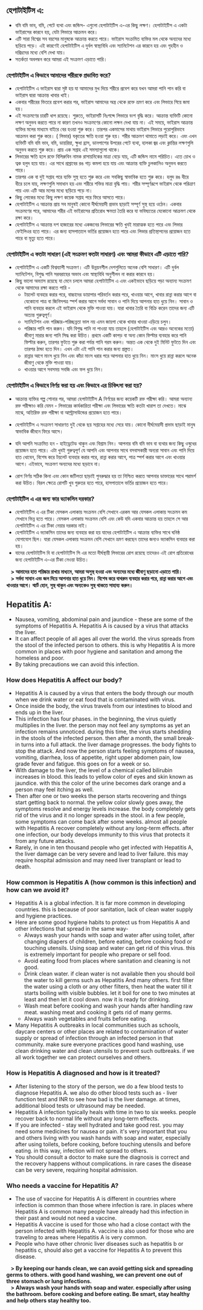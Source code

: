 ## **হেপাটাইটিস এ:**
* বমি বমি ভাব, বমি, পেটে ব্যথা এবং জন্ডিস- এগুলো হেপাটাইটিস এ-এর কিছু লক্ষণ। হেপাটাইটিস এ একটা ভাইরাসের কারনে হয়, যেটা লিভারে আক্রমন করে।
* এটি সারা বিশ্বের সব বয়সের মানুষকে আক্রান্ত করতে পারে। ভাইরাস সংক্রমিত ব্যক্তির মল থেকে অন্যদের মধ্যে ছড়িয়ে পড়ে। এই কারণেই হেপাটাইটিস এ দুর্বল স্বাস্থ্যবিধি এবং স্যানিটেশন  এর কারনে হয় এবং গৃহহীন ও দরিদ্রদের মধ্যে বেশি দেখা যায়।
* সতর্কতা অবলম্বন করে আমরা এই সংক্রমণ এড়াতে পারি।

### **হেপাটাইটিস এ কিভাবে আমাদের শরীরকে প্রভাবিত করে?**
* হেপাটাইটিস এ ভাইরাস দ্বারা সৃষ্ট হয় যা আমাদের মুখ দিয়ে শরীরে প্রবেশ করে যখন আমরা পানি পান করি বা ভাইরাস দ্বারা আক্রান্ত খাবার খাই।
* একবার শরীরের ভিতরে প্রবেশ করার পর, ভাইরাস আমাদের অন্ত্র থেকে রক্তে ভ্রমণ করে এবং লিভারে গিয়ে জমা হয়।
* এই সংক্রমণের চারটি ধাপ রয়েছে। শুরুতে, ভাইরাসটি নিঃশব্দে লিভারে বংশ বৃদ্ধি করে। আক্রান্ত ব্যক্তিটি কোনো লক্ষণ অনুভব করতে পারে না কারণ তখনও সংক্রমণের কোনো লক্ষন দেখা যায় না। এই সময়ে, ভাইরাস আক্রান্ত ব্যক্তির মলের মাধ্যমে বাইরে বের হওয়া শুরু করে। তারপর একমাসের মাথায় ভাইরাস লিভারে পুরোপুরিভাবে আক্রমন করা শুরু করে। ( লিভার) যকৃতের ক্ষতি হওয়া শুরু হয়। শরীর আক্রমণ থামাতে লড়াই করে। এবং এখন ব্যক্তিটি বমি বমি ভাব, বমি, ডায়রিয়া, ক্ষুধা হ্রাস, ডানপাশের উপরের পেটে ব্যথা, হালকা জ্বর এবং ক্লান্তির লক্ষণগুলি অনুভব করতে শুরু করে। প্রায় এক সপ্তাহ এই সমস্যাগুলো থাকে।
* লিভারের ক্ষতি হলে রক্তে বিলিরুবিন নামক রাসায়নিকের মাত্রা বেড়ে যায়, এটি জন্ডিস নামে পরিচিত। এতে চোখ ও ত্বক হলুদ হয়ে যায়। এর সাথে প্রস্রাবের রঙ গাঢ় কমলা হয়ে যায় এবং আক্রান্ত ব্যক্তি চুলকানিও অনুভব করতে পারে।
* তারপর এক বা দুই সপ্তাহ পরে ব্যক্তি সুস্থ হতে শুরু করে এবং সবকিছু স্বাভাবিক হতে শুরু করে। হলুদ রঙ ধীরে ধীরে চলে যায়, লক্ষণগুলি সমাধান হয় এবং শরীরে শক্তির মাত্রা বৃদ্ধি পায়। শরীর সম্পূর্ণরূপে ভাইরাস থেকে পরিত্রাণ পায় এবং এটি আর মলের মধ্যে ছড়িয়ে পড়ে না।
* কিছু লোকের মধ্যে কিছু লক্ষণ কয়েক সপ্তাহ পরে ফিরে আসতে পারে।
* হেপাটাইটিস এ আক্রান্ত প্রায় সব মানুষই কোনো দীর্ঘমেয়াদী প্রভাব ছাড়াই সম্পূর্ণ সুস্থ হয়ে ওঠেন। একবার সংক্রমণের পরে, আমাদের শরীর এই ভাইরাসের প্রতিরোধ ক্ষমতা তৈরি করে যা ভবিষ্যতের যেকোনো আক্রমণ থেকে রক্ষা করে।
* হেপাটাইটিস এ আক্রান্ত দশ হাজারের মধ্যে একজনের লিভারের ক্ষতি খুবই মারাত্মক হতে পারে এবং লিভার ফেইলিওর হতে পারে। এর জন্য হাসপাতালে ভর্তির প্রয়োজন হতে পারে এবং লিভার প্রতিস্থাপনের প্রয়োজন হতে পারে বা মৃত্যু হতে পারে।

### **হেপাটাইটিস এ কতটা সাধারণ (এই সংক্রমণ কতটা সাধারণ) এবং আমরা কীভাবে এটি এড়াতে পারি?**
* হেপাটাইটিস এ একটি বিশ্বব্যাপী সংক্রমণ। এটি উন্নয়নশীল দেশগুলিতে অনেক বেশি সাধারণ। এটি দুর্বল স্যানিটেশন, বিশুদ্ধ পানি সরবরাহের অভাব এবং স্বাস্থ্যবিধি অনুশীলন না করার কারনে হয়।
* কিছু ভালো অভ্যাস রয়েছে যা মেনে চললে আমরা হেপাটাইটিস এ এবং একইভাবে ছড়িয়ে পড়া অন্যান্য সংক্রমণ থেকে আমাদের রক্ষা করতে পারি -
    *  টয়লেট ব্যবহার করার পরে, বাচ্চাদের ডায়াপার পরিবর্তন করার পরে, খাওয়ার আগে, খাবার রান্না করার আগে বা যেকোনো পাত্র বা জিনিসপত্র স্পর্শ করার আগে সর্বদা সাবান ও পানি দিয়ে আপনার হাত ধুয়ে নিন। সাবান ও পানি ব্যবহার করলে এই ভাইরাস থেকে মুক্তি পাওয়া যায়। যারা খাবার তৈরি বা বিক্রি করেন তাদের জন্য এটি অত্যন্ত গুরুত্বপূর্ণ।
    * স্যানিটেশন এবং পরিষ্কার-পরিচ্ছন্নতা ভাল নয় এমন জায়গা থেকে খাবার খাওয়া এড়িয়ে চলুন।
    * পরিষ্কার পানি পান করুন। যদি বিশুদ্ধ পানি না পাওয়া যায় তাহলে (হেপাটাইটিস এবং আরও অনেকের মতো) জীবাণু মারার জন্য পানি সিদ্ধ করা উচিত। প্রথমে একটি কাপড় বা অন্য কোন ফিল্টার ব্যবহার করে পানি ফিল্টার করুন, তারপর ফুটতে শুরু করা পর্যন্ত পানি গরম করুন। অন্তত এক থেকে দুই মিনিট ফুটতে দিন এবং তারপর ঠান্ডা হতে দিন। এখন এটা এই পানি পান করার জন্য প্রস্তুত।
    * রান্নার আগে মাংস ধুয়ে নিন এবং কাঁচা মাংস ধরার পরে আপনার হাত ধুয়ে নিন। মাংস ধুয়ে রান্না করলে অনেক জীবাণু থেকে মুক্তি পাওয়া যায়।
    * খাওয়ার আগে সবসময় সবজি এবং ফল ধুয়ে নিন।

### **হেপাটাইটিস এ কিভাবে নির্ণয় করা হয় এবং কিভাবে এর চিকিৎসা করা হয়?**
* আক্রান্ত ব্যক্তির গল্প শোনার পর, আমরা হেপাটাইটিস A নির্ণয়ের জন্য কয়েকটি রক্ত পরীক্ষা করি। আমরা অন্যান্য রক্ত পরীক্ষাও করি যেমন - লিভারের কার্যকারিতা পরীক্ষা এবং লিভারের ক্ষতি কতটা খারাপ তা দেখতে। মাঝে মাঝে, অতিরিক্ত রক্ত পরীক্ষা বা আল্ট্রাসাউন্ডের প্রয়োজন হতে পারে।
* হেপাটাইটিস এ সংক্রমণ সাধারণত দুই থেকে ছয় সপ্তাহের মধ্যে সেরে যায়। কোনো দীর্ঘমেয়াদী প্রভাব ছাড়াই মানুষ স্বাভাবিক জীবনে ফিরে আসে।

* যদি আপনি সংক্রমিত হন - হাইড্রেটেড থাকুন এবং বিশ্রাম নিন। আপনার বমি বমি ভাব বা ব্যথার জন্য কিছু ওষুধের প্রয়োজন হতে পারে। এটা খুবই গুরুত্বপূর্ণ যে আপনি এবং আপনার সাথে বসবাসকারী অন্যরা সাবান এবং পানি দিয়ে হাত ধোবেন, বিশেষ করে টয়লেট ব্যবহার করার পরে, রান্না করার আগে, পাত্র স্পর্শ করার আগে এবং খাওয়ার আগে। এইভাবে, সংক্রমণ অন্যদের মধ্যে ছড়াবে না।
* রোগ নির্ণয় সঠিক কিনা এবং কোন জটিলতা ছাড়াই পুনরুদ্ধার হয় তা নিশ্চিত করতে আপনার ডাক্তারের সাথে পরামর্শ করা উচিত। বিরল ক্ষেত্রে রোগটি খুব গুরুতর হতে পারে, হাসপাতালে ভর্তির প্রয়োজন হতে পারে।

### **হেপাটাইটিস এ এর জন্য কার ভ্যাকসিন দরকার?**
* হেপাটাইটিস এ এর টিকা যেসকল এলাকায় সংক্রমন বেশি সেখানে এরকম আর যেসকল এলাকায় সংক্রমন কম সেখানে ভিন্ন হতে পারে। যেসকল এলাকায় সংক্রমন বেশি এবং কেউ যদি একবার আক্রান্ত হয় তাহলে সে আর হেপাটাইটিস এ এর টিকা নেয়ার দরকার নাই।
* হেপাটাইটিস এ ভ্যাকসিন তাদের জন্য ব্যবহার করা হয় যাদের হেপাটাইটিস এ আক্রান্ত ব্যক্তির সাথে ঘনিষ্ঠ যোগাযোগ ছিল। যারা যেসকল এলাকায় সংক্রমন বেশি সেখানে ভ্রমণ করছেন তাদের জন্যও ভ্যাকসিন ব্যবহার করা হয়।
* যাদের হেপাটাইটিস বি বা হেপাটাইটিস সি এর মতো দীর্ঘস্থায়ী লিভারের রোগ রয়েছে তাদেরও এই রোগ প্রতিরোধের জন্য হেপাটাইটিস এ-এর টিকা নেওয়া উচিত।

&nbsp;&nbsp;&nbsp;**> আমাদের হাত পরিষ্কার রাখার মাধ্যমে, আমরা অসুস্থ হওয়া এবং অন্যদের মধ্যে জীবাণু ছড়ানো এড়াতে পারি।**<br>
&nbsp;&nbsp;&nbsp;**> সর্বদা সাবান এবং জল দিয়ে আপনার হাত ধুয়ে নিন। বিশেষ করে বাথরুম ব্যবহার করার পরে, রান্না করার আগে এবং খাওয়ার আগে। স্মার্ট হোন, সুস্থ থাকুন এবং অন্যকেও সুস্থ থাকতে সাহায্য করুন।**

## **Hepatitis A:**
* Nausea, vomiting, abdominal pain and jaundice - these are some of the symptoms of Hepatitis A. Hepatitis A is caused by a virus that attacks the liver.
* It can affect people of all ages all over the world. the virus spreads from the stool of the infected person to others. this is why Hepatitis A is more common in places with poor hygiene and sanitation and among the homeless and poor.
* By taking precautions we can avoid this infection.

### **How does Hepatitis A affect our body?**
* Hepatitis A is caused by a virus that enters the body through our mouth when we drink water or eat food that is contaminated with virus.
* Once inside the body, the virus travels from our intestines to blood and ends up in the liver.
* This infection has four phases. in the beginning, the virus quietly multiplies in the liver. the person may not feel any symptoms as yet an infection remains unnoticed. during this time, the virus starts shedding in the stools of the infected person. then after a month, the small break-in turns into a full attack. the liver damage progresses. the body fights to stop the attack. And now the person starts feeling symptoms of nausea, vomiting, diarrhea, loss of appetite, right upper abdomen pain, low grade fever and fatigue. this goes on for a week or so.
* With damage to the liver, the level of a chemical called bilirubin increases in blood. this leads to yellow color of eyes and skin known as jaundice. with this the color of the urine becomes dark orange and a person may feel itching as well.
* Then after one or two weeks the person starts recovering and things start getting back to normal. the yellow color slowly goes away, the symptoms resolve and energy levels increase. the body completely gets rid of the virus and it no longer spreads in the stool. in a few people, some symptoms can come back after some weeks. almost all people with Hepatitis A recover completely without any long-term effects. after one infection, our body develops immunity to this virus that protects it from any future attacks.
* Rarely, in one in ten thousand people who get infected with Hepatitis A, the liver damage can be very severe and lead to liver failure. this may require hospital admission and may need liver transplant or lead to death.

### **How common is Hepatitis A (how common is this infection) and how can we avoid it?**
* Hepatitis A is a global infection. It is far more common in developing countries. this is because of poor sanitation, lack of clean water supply and hygiene practices.
* Here are some good hygiene habits to protect us from Hepatitis A and other infections that spread in the same way-
	* Always wash your hands with soap and water after using toilet, after changing diapers of children, before eating, before cooking food or touching utensils. Using soap and water can get rid of this virus. this is extremely important for people who prepare or sell food.
	* Avoid eating food from places where sanitation and cleaning is not good.
	* Drink clean water. if clean water is not available then you should boil the water to kill germs such as Hepatitis And many others. first filter the water using a cloth or any other filters, then heat the water till it starts boiling with visible bubbles. let it boil for one to two minutes at least and then let it cool down.  now it is ready for drinking.
	* Wash meat before cooking and wash your hands after handling raw meat. washing meat and cooking it gets rid of many germs.
	* Always wash vegetables and fruits before eating.
* Many Hepatitis A outbreaks in local communities such as schools, daycare centers or other places are related to contamination of water supply or spread of infection through an infected person in that community. make sure everyone practices good hand washing, use clean drinking water and clean utensils to prevent such outbreaks. if we all work together we can protect ourselves and others.

### **How is Hepatitis A diagnosed and how is it treated?**
* After listening to the story of the person, we do a few blood tests to diagnose Hepatitis A.  we also do other blood tests such as - liver function test and INR to see how bad is the liver damage. at times, additional blood tests or ultrasound may be needed.
* Hepatitis A infection typically heals with time in two to six weeks. people recover back to normal life without any long-term effects.
* If you are infected - stay well hydrated and take good rest.  you may need some medicines for nausea or pain. it's very important that you and others living with you wash hands with soap and water,  especially after using toilets, before cooking, before touching utensils and before eating. in this way, infection will not spread to others.
* You should consult a doctor to make sure the diagnosis is correct and the recovery happens without complications. in rare cases the disease can be very severe,  requiring hospital admission.

### **Who needs a vaccine for Hepatitis A?**
* The use of vaccine for Hepatitis A is different in countries where infection is common than those where infection is rare. in places where Hepatitis A is common many people have already had this infection in their past and would not need a vaccine.
* Hepatitis A vaccine is used for those who had a close contact with the person infected with Hepatitis A. vaccine is also used for those who are traveling to areas where Hepatitis A is very common.
* People who have other chronic liver diseases such as hepatitis b or hepatitis c, should also get a vaccine for Hepatitis A to prevent this disease.

&nbsp;&nbsp;&nbsp;**> By keeping our hands clean, we can avoid getting sick and spreading germs to others. with good hand washing, we can prevent one out of three stomach or lung infections.**<br>
&nbsp;&nbsp;&nbsp;**> Always wash your hands with soap and water. especially after using the bathroom. before cooking and before eating. Be smart, stay healthy and help others stay healthy too.**